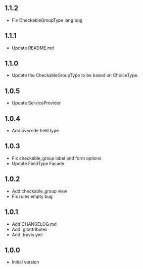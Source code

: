 ## 1.1.2
- Fix CheckableGroupType lang bug
## 1.1.1
- Update README.md
## 1.1.0
- Update the CheckableGroupType to be based on ChoiceType.

## 1.0.5
- Update ServiceProvider
## 1.0.4
- Add override field type
## 1.0.3
- Fix checkable_group label and form options
- Update FieldType Facade
## 1.0.2
- Add checkable_group view
- Fix rules empty bug
## 1.0.1
- Add CHANGELOG.md
- Add .gitattributes
- Add .travis.yml
## 1.0.0
- Initial version
